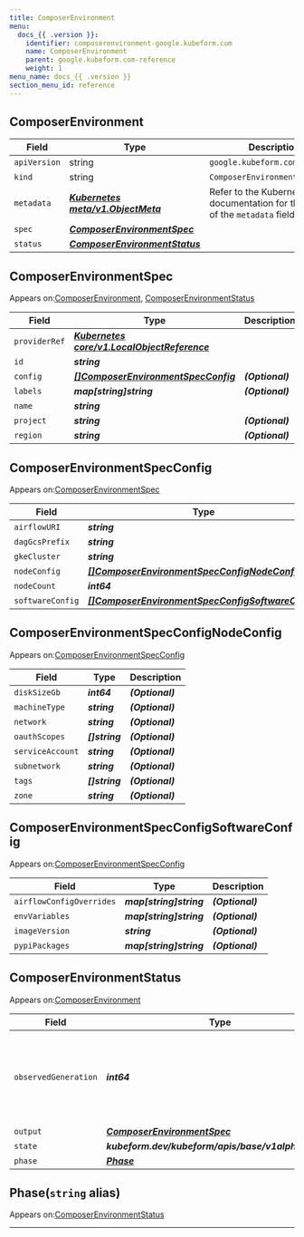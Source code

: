 ```yaml
---
title: ComposerEnvironment
menu:
  docs_{{ .version }}:
    identifier: composerenvironment-google.kubeform.com
    name: ComposerEnvironment
    parent: google.kubeform.com-reference
    weight: 1
menu_name: docs_{{ .version }}
section_menu_id: reference
---
```


## ComposerEnvironment
| Field | Type | Description |
| ------ | ----- | ----------- |
| `apiVersion` | string | `google.kubeform.com/v1alpha1` |
|    `kind` | string | `ComposerEnvironment` |
| `metadata` | ***[Kubernetes meta/v1.ObjectMeta](https://kubernetes.io/docs/reference/generated/kubernetes-api/v1.13/#objectmeta-v1-meta)***|Refer to the Kubernetes API documentation for the fields of the `metadata` field.|
| `spec` | ***[ComposerEnvironmentSpec](#composerenvironmentspec)***||
| `status` | ***[ComposerEnvironmentStatus](#composerenvironmentstatus)***||
## ComposerEnvironmentSpec

Appears on:[ComposerEnvironment](#composerenvironment), [ComposerEnvironmentStatus](#composerenvironmentstatus)

| Field | Type | Description |
| ------ | ----- | ----------- |
| `providerRef` | ***[Kubernetes core/v1.LocalObjectReference](https://kubernetes.io/docs/reference/generated/kubernetes-api/v1.13/#localobjectreference-v1-core)***||
| `id` | ***string***||
| `config` | ***[[]ComposerEnvironmentSpecConfig](#composerenvironmentspecconfig)***| ***(Optional)*** |
| `labels` | ***map[string]string***| ***(Optional)*** |
| `name` | ***string***||
| `project` | ***string***| ***(Optional)*** |
| `region` | ***string***| ***(Optional)*** |
## ComposerEnvironmentSpecConfig

Appears on:[ComposerEnvironmentSpec](#composerenvironmentspec)

| Field | Type | Description |
| ------ | ----- | ----------- |
| `airflowURI` | ***string***| ***(Optional)*** |
| `dagGcsPrefix` | ***string***| ***(Optional)*** |
| `gkeCluster` | ***string***| ***(Optional)*** |
| `nodeConfig` | ***[[]ComposerEnvironmentSpecConfigNodeConfig](#composerenvironmentspecconfignodeconfig)***| ***(Optional)*** |
| `nodeCount` | ***int64***| ***(Optional)*** |
| `softwareConfig` | ***[[]ComposerEnvironmentSpecConfigSoftwareConfig](#composerenvironmentspecconfigsoftwareconfig)***| ***(Optional)*** |
## ComposerEnvironmentSpecConfigNodeConfig

Appears on:[ComposerEnvironmentSpecConfig](#composerenvironmentspecconfig)

| Field | Type | Description |
| ------ | ----- | ----------- |
| `diskSizeGb` | ***int64***| ***(Optional)*** |
| `machineType` | ***string***| ***(Optional)*** |
| `network` | ***string***| ***(Optional)*** |
| `oauthScopes` | ***[]string***| ***(Optional)*** |
| `serviceAccount` | ***string***| ***(Optional)*** |
| `subnetwork` | ***string***| ***(Optional)*** |
| `tags` | ***[]string***| ***(Optional)*** |
| `zone` | ***string***| ***(Optional)*** |
## ComposerEnvironmentSpecConfigSoftwareConfig

Appears on:[ComposerEnvironmentSpecConfig](#composerenvironmentspecconfig)

| Field | Type | Description |
| ------ | ----- | ----------- |
| `airflowConfigOverrides` | ***map[string]string***| ***(Optional)*** |
| `envVariables` | ***map[string]string***| ***(Optional)*** |
| `imageVersion` | ***string***| ***(Optional)*** |
| `pypiPackages` | ***map[string]string***| ***(Optional)*** |
## ComposerEnvironmentStatus

Appears on:[ComposerEnvironment](#composerenvironment)

| Field | Type | Description |
| ------ | ----- | ----------- |
| `observedGeneration` | ***int64***| ***(Optional)*** Resource generation, which is updated on mutation by the API Server.|
| `output` | ***[ComposerEnvironmentSpec](#composerenvironmentspec)***| ***(Optional)*** |
| `state` | ***kubeform.dev/kubeform/apis/base/v1alpha1.State***| ***(Optional)*** |
| `phase` | ***[Phase](#phase)***| ***(Optional)*** |
## Phase(`string` alias)

Appears on:[ComposerEnvironmentStatus](#composerenvironmentstatus)

---
